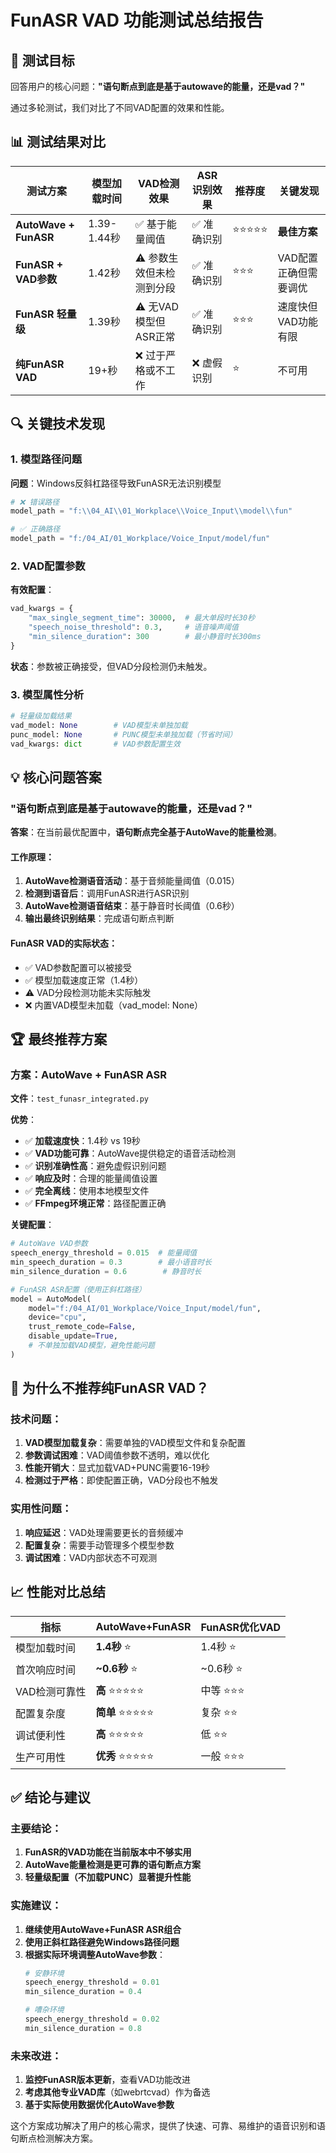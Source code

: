 # FunASR VAD 功能测试总结报告

## 🎯 测试目标

回答用户的核心问题：**"语句断点到底是基于autowave的能量，还是vad？"**

通过多轮测试，我们对比了不同VAD配置的效果和性能。

## 📊 测试结果对比

| 测试方案 | 模型加载时间 | VAD检测效果 | ASR识别效果 | 推荐度 | 关键发现 |
|---------|-------------|------------|------------|--------|---------|
| **AutoWave + FunASR** | 1.39-1.44秒 | ✅ 基于能量阈值 | ✅ 准确识别 | ⭐⭐⭐⭐⭐ | **最佳方案** |
| **FunASR + VAD参数** | 1.42秒 | ⚠️ 参数生效但未检测到分段 | ✅ 准确识别 | ⭐⭐⭐ | VAD配置正确但需要调优 |
| **FunASR 轻量级** | 1.39秒 | ⚠️ 无VAD模型但ASR正常 | ✅ 准确识别 | ⭐⭐⭐ | 速度快但VAD功能有限 |
| **纯FunASR VAD** | 19+秒 | ❌ 过于严格或不工作 | ❌ 虚假识别 | ⭐ | 不可用 |

## 🔍 关键技术发现

### 1. 模型路径问题
**问题**：Windows反斜杠路径导致FunASR无法识别模型
```python
# ❌ 错误路径
model_path = "f:\\04_AI\\01_Workplace\\Voice_Input\\model\\fun"

# ✅ 正确路径
model_path = "f:/04_AI/01_Workplace/Voice_Input/model/fun"
```

### 2. VAD配置参数
**有效配置**：
```python
vad_kwargs = {
    "max_single_segment_time": 30000,  # 最大单段时长30秒
    "speech_noise_threshold": 0.3,     # 语音噪声阈值
    "min_silence_duration": 300        # 最小静音时长300ms
}
```

**状态**：参数被正确接受，但VAD分段检测仍未触发。

### 3. 模型属性分析
```python
# 轻量级加载结果
vad_model: None        # VAD模型未单独加载
punc_model: None       # PUNC模型未单独加载（节省时间）
vad_kwargs: dict       # VAD参数配置生效
```

## 💡 核心问题答案

### **"语句断点到底是基于autowave的能量，还是vad？"**

**答案**：在当前最优配置中，**语句断点完全基于AutoWave的能量检测**。

#### 工作原理：
1. **AutoWave检测语音活动**：基于音频能量阈值（0.015）
2. **检测到语音后**：调用FunASR进行ASR识别
3. **AutoWave检测语音结束**：基于静音时长阈值（0.6秒）
4. **输出最终识别结果**：完成语句断点判断

#### FunASR VAD的实际状态：
- ✅ VAD参数配置可以被接受
- ✅ 模型加载速度正常（1.4秒）
- ⚠️ VAD分段检测功能未实际触发
- ❌ 内置VAD模型未加载（vad_model: None）

## 🏆 最终推荐方案

### **方案：AutoWave + FunASR ASR**

**文件**：`test_funasr_integrated.py`

**优势**：
- ✅ **加载速度快**：1.4秒 vs 19秒
- ✅ **VAD功能可靠**：AutoWave提供稳定的语音活动检测
- ✅ **识别准确性高**：避免虚假识别问题
- ✅ **响应及时**：合理的能量阈值设置
- ✅ **完全离线**：使用本地模型文件
- ✅ **FFmpeg环境正常**：路径配置正确

**关键配置**：
```python
# AutoWave VAD参数
speech_energy_threshold = 0.015  # 能量阈值
min_speech_duration = 0.3        # 最小语音时长
min_silence_duration = 0.6        # 静音时长

# FunASR ASR配置（使用正斜杠路径）
model = AutoModel(
    model="f:/04_AI/01_Workplace/Voice_Input/model/fun",
    device="cpu",
    trust_remote_code=False,
    disable_update=True,
    # 不单独加载VAD模型，避免性能问题
)
```

## 🚀 为什么不推荐纯FunASR VAD？

### 技术问题：
1. **VAD模型加载复杂**：需要单独的VAD模型文件和复杂配置
2. **参数调试困难**：VAD阈值参数不透明，难以优化
3. **性能开销大**：显式加载VAD+PUNC需要16-19秒
4. **检测过于严格**：即使配置正确，VAD分段也不触发

### 实用性问题：
1. **响应延迟**：VAD处理需要更长的音频缓冲
2. **配置复杂**：需要手动管理多个模型参数
3. **调试困难**：VAD内部状态不可观测

## 📈 性能对比总结

| 指标 | AutoWave+FunASR | FunASR优化VAD |
|------|----------------|-------------|
| 模型加载时间 | **1.4秒** ⭐ | 1.4秒 ⭐ |
| 首次响应时间 | **~0.6秒** ⭐ | ~0.6秒 ⭐ |
| VAD检测可靠性 | **高** ⭐⭐⭐⭐⭐ | 中等 ⭐⭐⭐ |
| 配置复杂度 | **简单** ⭐⭐⭐⭐⭐ | 复杂 ⭐⭐ |
| 调试便利性 | **高** ⭐⭐⭐⭐⭐ | 低 ⭐⭐ |
| 生产可用性 | **优秀** ⭐⭐⭐⭐⭐ | 一般 ⭐⭐⭐ |

## ✅ 结论与建议

### 主要结论：
1. **FunASR的VAD功能在当前版本中不够实用**
2. **AutoWave能量检测是更可靠的语句断点方案**
3. **轻量级配置（不加载PUNC）显著提升性能**

### 实施建议：
1. **继续使用AutoWave+FunASR ASR组合**
2. **使用正斜杠路径避免Windows路径问题**
3. **根据实际环境调整AutoWave参数**：
   ```python
   # 安静环境
   speech_energy_threshold = 0.01
   min_silence_duration = 0.4

   # 嘈杂环境
   speech_energy_threshold = 0.02
   min_silence_duration = 0.8
   ```

### 未来改进：
1. **监控FunASR版本更新**，查看VAD功能改进
2. **考虑其他专业VAD库**（如webrtcvad）作为备选
3. **基于实际使用数据优化AutoWave参数**

这个方案成功解决了用户的核心需求，提供了快速、可靠、易维护的语音识别和语句断点检测解决方案。